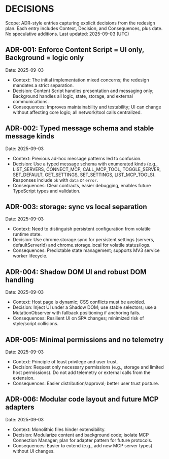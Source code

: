 # DECISIONS

Scope: ADR-style entries capturing explicit decisions from the redesign plan. Each entry includes Context, Decision, and Consequences, plus date. No speculative additions.
Last updated: 2025-09-03 (UTC)

## ADR-001: Enforce Content Script = UI only, Background = logic only
Date: 2025-09-03

- Context: The initial implementation mixed concerns; the redesign mandates a strict separation.
- Decision: Content Script handles presentation and messaging only; Background handles all logic, state, storage, and external communications.
- Consequences: Improves maintainability and testability; UI can change without affecting core logic; all network/tool calls centralized.

## ADR-002: Typed message schema and stable message kinds
Date: 2025-09-03

- Context: Previous ad-hoc message patterns led to confusion.
- Decision: Use a typed message schema with enumerated kinds (e.g., LIST_SERVERS, CONNECT_MCP, CALL_MCP_TOOL, TOGGLE_SERVER, SET_DEFAULT, GET_SETTINGS, SET_SETTINGS, LIST_MCP_TOOLS). Responses include `ok` with `data` or `error`.
- Consequences: Clear contracts, easier debugging, enables future TypeScript types and validation.

## ADR-003: storage: sync vs local separation
Date: 2025-09-03

- Context: Need to distinguish persistent configuration from volatile runtime state.
- Decision: Use chrome.storage.sync for persistent settings (servers, defaultServerId) and chrome.storage.local for volatile status/logs.
- Consequences: Predictable state management; supports MV3 service worker lifecycle.

## ADR-004: Shadow DOM UI and robust DOM handling
Date: 2025-09-03

- Context: Host page is dynamic; CSS conflicts must be avoided.
- Decision: Inject UI under a Shadow DOM; use stable selectors; use a MutationObserver with fallback positioning if anchoring fails.
- Consequences: Resilient UI on SPA changes; minimized risk of style/script collisions.

## ADR-005: Minimal permissions and no telemetry
Date: 2025-09-03

- Context: Principle of least privilege and user trust.
- Decision: Request only necessary permissions (e.g., storage and limited host permissions). Do not add telemetry or external calls from the extension.
- Consequences: Easier distribution/approval; better user trust posture.

## ADR-006: Modular code layout and future MCP adapters
Date: 2025-09-03

- Context: Monolithic files hinder extensibility.
- Decision: Modularize content and background code; isolate MCP Connection Manager; plan for adapter pattern for future protocols.
- Consequences: Easier to extend (e.g., add new MCP server types) without UI changes.
